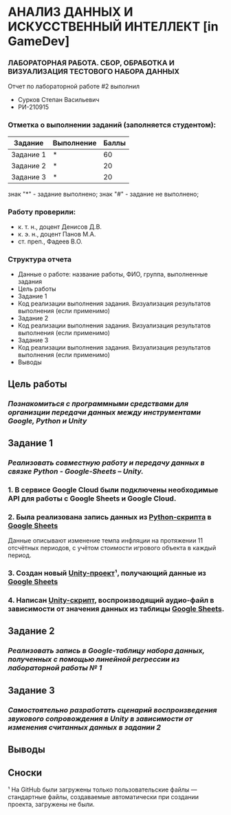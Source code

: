 # АНАЛИЗ ДАННЫХ И ИСКУССТВЕННЫЙ ИНТЕЛЛЕКТ [in GameDev]
### ЛАБОРАТОРНАЯ РАБОТА. СБОР, ОБРАБОТКА И ВИЗУАЛИЗАЦИЯ ТЕСТОВОГО НАБОРА ДАННЫХ

Отчет по лабораторной работе #2 выполнил
- Сурков Степан Васильевич
- РИ-210915
### Отметка о выполнении заданий (заполняется студентом):
| Задание | Выполнение | Баллы |
| ------ | ------ | ------ |
| Задание 1 | * | 60 |
| Задание 2 | * | 20 |
| Задание 3 | * | 20 |

знак "*" - задание выполнено; знак "#" - задание не выполнено;

### Работу проверили:
- к. т. н., доцент Денисов Д.В.
- к. э. н., доцент Панов М.А.
- ст. преп., Фадеев В.О.

### Структура отчета

- Данные о работе: название работы, ФИО, группа, выполненные задания
- Цель работы
- Задание 1
- Код реализации выполнения задания. Визуализация результатов выполнения (если применимо)
- Задание 2
- Код реализации выполнения задания. Визуализация результатов выполнения (если применимо)
- Задание 3
- Код реализации выполнения задания. Визуализация результатов выполнения (если применимо)
- Выводы

## Цель работы
### *Познакомиться с программными средствами для организции передачи данных между инструментами Google, Python и Unity*

## Задание 1
### *Реализовать совместную работу и передачу данных в связке Python - Google-Sheets – Unity.*

### 1. В сервисе Google Cloud были подключены необходимые API для работы с Google Sheets и Google Cloud.

### 2. Была реализована запись данных из [Python-скрипта](https://github.com/krakyz/AD_LR1/blob/main/main.py) в [Google Sheets](https://docs.google.com/spreadsheets/d/e/2PACX-1vTSQFc8K0YwUdlbgVRLlhKqBOEK4F94iu9LIe14el8L4Z2nmmoX6mhRj-waHR-DtPOXNzfus6IORPTJ/pubhtml?gid=0&single=true)
Данные описывают изменение темпа инфляции на протяжении 11 отсчётных периодов, с учётом стоимости игрового объекта в каждый период.

### 3. Создан новый [Unity-проект](https://github.com/krakyz/AD_LR1/tree/main/UnityDataScience/Assets)¹, получающий данные из [Google Sheets](https://docs.google.com/spreadsheets/d/e/2PACX-1vTSQFc8K0YwUdlbgVRLlhKqBOEK4F94iu9LIe14el8L4Z2nmmoX6mhRj-waHR-DtPOXNzfus6IORPTJ/pubhtml?gid=0&single=true)

### 4. Написан [Unity-скрипт](https://github.com/krakyz/AD_LR1/blob/main/UnityDataScience/Assets/Script/NewBehaviourScript.cs), воспроизводящий аудио-файл в зависимости от значения данных из таблицы [Google Sheets](https://docs.google.com/spreadsheets/d/e/2PACX-1vTSQFc8K0YwUdlbgVRLlhKqBOEK4F94iu9LIe14el8L4Z2nmmoX6mhRj-waHR-DtPOXNzfus6IORPTJ/pubhtml?gid=0&single=true).


## Задание 2
### *Реализовать запись в Google-таблицу набора данных, полученных с помощью линейной регрессии из лабораторной работы № 1*

## Задание 3
### *Самостоятельно разработать сценарий воспроизведения звукового сопровождения в Unity в зависимости от изменения считанных данных в задании 2*

## Выводы


## Сноски

¹ На GitHub были загружены только пользовательские файлы — стандартные файлы, создаваемые автоматически при создании проекта, загружены не были.
